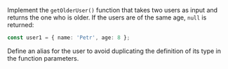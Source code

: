 
Implement the `getOlderUser()` function that takes two users as input and returns the one who is older. If the users are of the same age, `null` is returned:

```typescript
const user1 = { name: 'Petr', age: 8 };
```

Define an alias for the user to avoid duplicating the definition of its type in the function parameters.